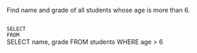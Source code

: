 Find name and grade of all students whose age is more than 6.



<codeblock language="sql" dbName="students1.db" type="exercise" testMode="fixedInput">
<code>
SELECT  
FROM
</code>

<solution>
SELECT name, grade
FROM students
WHERE age > 6
</solution>
</codeblock>